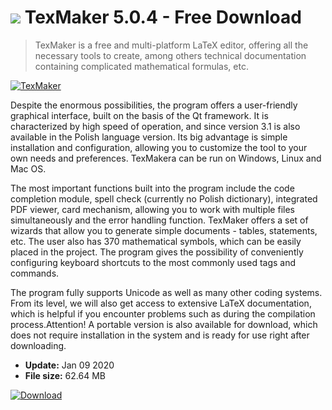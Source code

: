 # ![](https://cdn.softexe.net/static/icon/win.gif) TexMaker 5.0.4 - Free Download

> TexMaker is a free and multi-platform LaTeX editor, offering all the necessary tools to create, among others technical documentation containing complicated mathematical formulas, etc.

[![TexMaker](https:https://tse4.mm.bing.net/th?id=OIP.j0hzAr5uZvk6HmffpN-qPgHaE1&pid=Api)](https://softexe.net/win/system/text-editors/texmaker:pRfgg.html)

Despite the enormous possibilities, the program offers a user-friendly graphical interface, built on the basis of the Qt framework. It is characterized by high speed of operation, and since version 3.1 is also available in the Polish language version. Its big advantage is simple installation and configuration, allowing you to customize the tool to your own needs and preferences. TexMakera can be run on Windows, Linux and Mac OS. 
 
 The most important functions built into the program include the code completion module, spell check (currently no Polish dictionary), integrated PDF viewer, card mechanism, allowing you to work with multiple files simultaneously and the error handling function. TexMaker offers a set of wizards that allow you to generate simple documents - tables, statements, etc. The user also has 370 mathematical symbols, which can be easily placed in the project. The program gives the possibility of conveniently configuring keyboard shortcuts to the most commonly used tags and commands.
 
 The program fully supports Unicode as well as many other coding systems. From its level, we will also get access to extensive LaTeX documentation, which is helpful if you encounter problems such as during the compilation process.Attention!
 A portable version is also available for download, which does not require installation in the system and is ready for use right after downloading.


- **Update:** Jan 09 2020
- **File size:** 62.64 MB

[![Download](https://cdn.softexe.net/static/img/download.png)](https://softexe.net/win/system/text-editors/texmaker:pRfgg.html)


